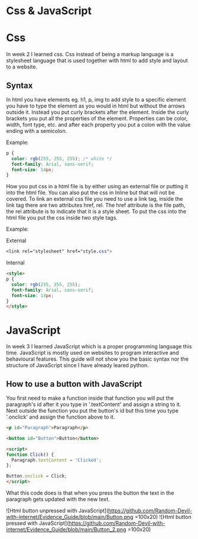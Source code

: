 # Css & JavaScript

# Css
In week 2 I learned css. Css instead of being a markup language is a stylesheet language that is used together with html to add style and layout to a website.

## Syntax
In html you have elements eg. h1, p, img to add style to a specific element you have to type the element as you would in html but without the arrows outside it. Instead you put curly brackets after the element. Inside the curly brackets you put all the properties of the element. Properties can be color, width, font type, etc. and after each property you put a colon with the value ending with a semicolon.

Example:
```css
p {
  color: rgb(255, 255, 255); /* white */
  font-family: Arial, sans-serif;
  font-size: 14px;
}
```
How you put css in a html file is by either using an external file or putting it into the html file. You can also put the css in Inline but that will not be covered. To link an external css file you need to use a link tag, inside the link tag there are two attributes href, rel. The href attribute is the file path, the rel attribute is to indicate that it is a style sheet. To put the css into the html file you put the css inside two style tags.

Example:

External
```css
<link rel="stylesheet" href="style.css">
```

Internal 
```html
<style>
p {
  color: rgb(255, 255, 255);
  font-family: Arial, sans-serif;
  font-size: 14px;
}
</style>
```

# JavaScript
In week 3 I learned JavaScript which is a proper programming language this time. JavaScript is mostly used on websites to program interactive and behavioural features. This guide will not show you the basic syntax nor the structure of JavaScript since I have already leared python.

## How to use a button with JavaScript
You first need to make a function inside that function you will put the paragraph's id after it you type in '.textContent' and assign a string to it. Next outside the function you put the button's id but this time you type '.onclick' and assign the function above to it.

```html
<p id="Paragraph">Paragraph</p>

<button id="Button">Button</button>

<script>
function Click() {
  Paragraph.textContent = 'Clicked';
};

Button.onclick = Click;
</script>
```
What this code does is that when you press the button the text in the paragraph gets updated with the new text.

![Html button unpressed with JavaScript](https://github.com/Random-Devil-with-internet/Evidence_Guide/blob/main/Button.png =100x20)
![Html button pressed with JavaScript](https://github.com/Random-Devil-with-internet/Evidence_Guide/blob/main/Button_2.png =100x20)

